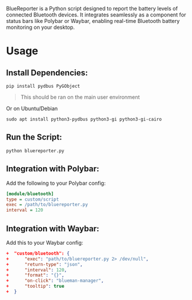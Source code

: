 BlueReporter is a Python script designed to report the battery levels of connected Bluetooth devices. It integrates seamlessly as a component for status bars like Polybar or Waybar, enabling real-time Bluetooth battery monitoring on your desktop.

# Usage

## Install Dependencies:

```terminal
pip install pydbus PyGObject
```
> This should be ran on the main user environment

Or on Ubuntu/Debian

```terminal
sudo apt install python3-pydbus python3-gi python3-gi-cairo
```

## Run the Script:

```terminal
python bluereporter.py
```

## Integration with Polybar:

Add the following to your Polybar config:

```ini
[module/bluetooth]
type = custom/script
exec = /path/to/bluereporter.py
interval = 120
```

## Integration with Waybar:

Add this to your Waybar config:

```json
+  "custom/bluetooth": {
+      "exec": "path/to/bluereporter.py 2> /dev/null",
+      "return-type": "json",
+      "interval": 120,
+      "format": "{}",
+      "on-click": "blueman-manager",
+      "tooltip": true
+  }
```
